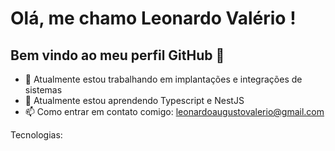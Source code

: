 # Olá, me chamo Leonardo Valério ! 
## Bem vindo ao meu perfil GitHub 👋

- 🔭 Atualmente estou trabalhando em implantações e integrações de sistemas
- 🌱 Atualmente estou aprendendo Typescript e NestJS
- 📫 Como entrar em contato comigo: leonardoaugustovalerio@gmail.com

Tecnologias:
<link rel="stylesheet" type='text/css' href="https://cdn.jsdelivr.net/gh/devicons/devicon@latest/devicon.min.css" width="40" height="40"/> <link rel="stylesheet" type='text/css' href="https://cdn.jsdelivr.net/gh/devicons/devicon@latest/devicon.min.css" /> <link rel="stylesheet" type='text/css' href="https://cdn.jsdelivr.net/gh/devicons/devicon@latest/devicon.min.css" /> <link rel="stylesheet" type='text/css' href="https://cdn.jsdelivr.net/gh/devicons/devicon@latest/devicon.min.css" /> <link rel="stylesheet" type='text/css' href="https://cdn.jsdelivr.net/gh/devicons/devicon@latest/devicon.min.css" /> <link rel="stylesheet" type='text/css' href="https://cdn.jsdelivr.net/gh/devicons/devicon@latest/devicon.min.css" />
